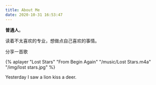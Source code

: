 ```yaml
---
title: About Me
date: 2020-10-31 16:53:47
---
```

<script src="https://cdn.jsdelivr.net/npm/aplayer/dist/APlayer.min.js"></script>
<link rel="stylesheet" href="https://cdn.jsdelivr.net/npm/aplayer/dist/APlayer.min.css">

**普通人**。

读着不太喜欢的专业，想做点自己喜欢的事情。

分享一首歌

{% aplayer "Lost Stars" "From Begin Again" "/music/Lost Stars.m4a" "/img/lost stars.jpg" %}

Yesterday I saw a lion kiss a deer.